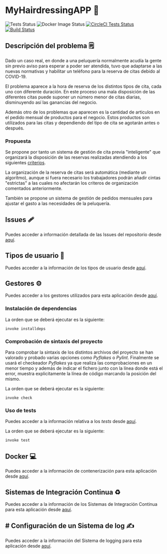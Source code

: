 # MyHairdressingAPP :money_mouth_face:

![Tests Status](https://github.com/Antobio17/IV/actions/workflows/run_tests.yml/badge.svg)
![Docker Image Status](https://github.com/Antobio17/IV/actions/workflows/dockerhub.yml/badge.svg)
[![CircleCI Tests Status](https://circleci.com/gh/Antobio17/IV/tree/master.svg?style=svg)](https://circleci.com/gh/Antobio17/IV/?branch=master)
[![Build Status](https://dev.azure.com/Antobio17/IV/_apis/build/status/Antobio17.IV?branchName=master)](https://dev.azure.com/Antobio17/IV/_build/latest?definitionId=2&branchName=master)

## Descripción del problema :spiral_notepad:

Dado un caso real, en donde a una peluquería normalmente acudía la gente sin previo aviso para esperar a poder ser atendida, tuvo que adaptarse a las nuevas normativas y habilitar un teléfono para la reserva de citas debido al COVID-19.

El problema aparece a la hora de reserva de los distintos tipos de cita, cada uno con diferente duración. En este proceso una mala disposición de las diferentes citas puede suponer un número menor de citas diarias, disminuyendo así las ganancias del negocio.

Además otro de los problemas que aparecen es la cantidad de articulos en el pedido mensual de productos para el negocio. Estos productos son utilizados para las citas y dependiendo del tipo de cita se agotarán antes o después.

### Propuesta

Se propone por tanto un sistema de gestión de cita previa "inteligente" que organizará la disposición de las reservas realizadas atendiendo a los siguientes [criterios](docs/criterios_citas.md).

La organización de la reserva de citas será automática (mediante un algoritmo), aunque si fuera necesario los trabajadores podrán añadir cintas "estrictas" a las cuales no afectarán los criteros de organización comentados anteriormente.

También se propone un sistema de gestión de pedidos mensuales para ajustar el gasto a las necesidades de la peluquería.

## Issues :adhesive_bandage:

Puedes acceder a información detallada de las Issues del repositorio desde [aquí](docs/issues.md).

## Tipos de usuario :busts_in_silhouette:

Puedes acceder a la información de los tipos de usuario desde [aquí](docs/tipos_usuario.md).

## Gestores :gear:

Puedes acceder a los gestores utilizados para esta aplicación desde [aquí](docs/gestores.md).

### Instalación de dependencias

La orden que se deberá ejecutar es la siguiente:

```shell
invoke installdeps
```

### Comprobación de sintaxis del proyecto

Para comprobar la sintaxis de los distintos archivos del proyecto se han valorado y probado varias opciones como _Pyflakes_ o _Pylint_. Finalmente se usará el checkeador _Pyflakes_ ya que realiza las comprobaciones en un menor tiempo y además de indicar el fichero junto con la línea donde está el error, muestra explicitamente la línea de código marcando la posición del mismo. 

La orden que se deberá ejecutar es la siguiente:

```shell
invoke check
```

### Uso de tests

Puedes acceder a la información relativa a los _tests_ desde [aquí](docs/tests.md).

La orden que se deberá ejecutar es la siguiente:

```shell
invoke test
```

## Docker :computer:

Puedes acceder a la información de contenerización para esta aplicación desde [aquí](docs/docker.md).

## Sistemas de Integración Continua :recycle:

Puedes acceder a la información de los Sistemas de Integración Continua para esta aplicación desde [aquí](docs/sistemas_ci.md).

## # Configuración de un Sistema de log :writing_hand:

Puedes acceder a la información del Sistema de logging para esta aplicación desde [aquí](docs/logging.md).
